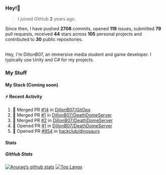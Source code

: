 ### Hey!👋
<!-- [![Banner](banner.png)](https://dillonb07.is-a.dev) -->


> I joined GitHub **2** years ago.

Since then, I have pushed **2708** commits, opened **119** issues, submitted **79** pull requests, received **44** stars across **105** personal projects and contributed to **30** public repositories.

<br>
Hey, I'm DillonB07, an immersive media student and game developer. I typically use Unity and C# for my projects.

<br>

### My Stuff

#### My Stack (Coming soon)

#### :zap: Recent Activity

<!--START_SECTION:activity-->
1. 🎉 Merged PR [#14](https://github.com/DillonB07/GitOps/pull/14) in [DillonB07/GitOps](https://github.com/DillonB07/GitOps)
2. 🎉 Merged PR [#1](https://github.com/DillonB07/DeathDomeServer/pull/1) in [DillonB07/DeathDomeServer](https://github.com/DillonB07/DeathDomeServer)
3. 🎉 Merged PR [#2](https://github.com/DillonB07/DeathDomeServer/pull/2) in [DillonB07/DeathDomeServer](https://github.com/DillonB07/DeathDomeServer)
4. 💪 Opened PR [#1](https://github.com/DillonB07/DeathDomeServer/pull/1) in [DillonB07/DeathDomeServer](https://github.com/DillonB07/DeathDomeServer)
5. 💪 Opened PR [#954](https://github.com/hackclub/dinosaurs/pull/954) in [hackclub/dinosaurs](https://github.com/hackclub/dinosaurs)
<!--END_SECTION:activity-->

#### Stats

##### GitHub Stats
[![Anurag’s github stats](https://github-readme-stats.vercel.app/api?username=dillonb07&show_icons=true&theme=radical)](https://github.com/dillonb07)
[![Top Langs](https://github-readme-stats.vercel.app/api/top-langs/?username=dillonb07&layout=compact&theme=radical)](https://github.com/dillonb07)
